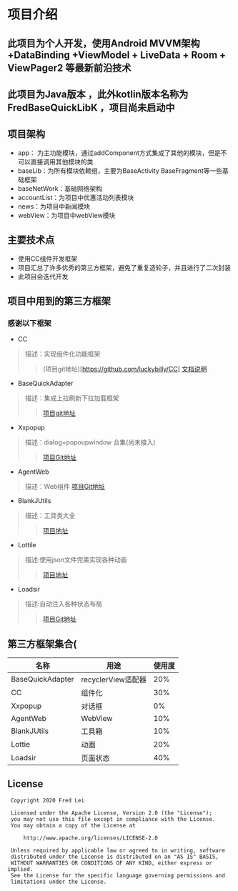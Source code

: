 # 项目介绍
## 此项目为个人开发，使用Android MVVM架构+DataBinding +ViewModel + LiveData  + Room + ViewPager2 等最新前沿技术
## 此项目为Java版本 ，此外kotlin版本名称为FredBaseQuickLibK ，项目尚未启动中
## 项目架构
* app： 为主功能模块，通过addComponent方式集成了其他的模块，但是不可以直接调用其他模块的类
* baseLib：为所有模块依赖组，主要为BaseActivity BaseFragment等一些基础框架
* baseNetWork：基础网络架构
* accountList：为项目中优惠活动列表模块
* news：为项目中新闻模块
* webView：为项目中webView模块

## 主要技术点
* 使用CC组件开发框架
* 项目汇总了许多优秀的第三方框架，避免了重复造轮子，并且进行了二次封装
* 此项目会迭代开发

## 项目中用到的第三方框架
### 感谢以下框架

* CC
>描述：实现组件化功能框架
>> (项目git地址)[https://github.com/luckybilly/CC]
>> [文档说明](https://qibilly.com/CC-website/#/q&a)

* BaseQuickAdapter
> 描述：集成上拉刷新下拉加载框架
>> [项目git地址](https://github.com/CymChad/BaseRecyclerViewAdapterHelper/blob/master/readme/0-BaseRecyclerViewAdapterHelper.md)

* Xxpopup
> 描述：dialog+popoupwindow 合集(尚未接入)
>> [项目Git地址](https://github.com/whiteboolean/XPopup)

* AgentWeb
> 描述：Web组件
> [项目Git地址](https://github.com/Justson/AgentWeb)

* BlankJUtils
> 描述：工具类大全
>> [项目地址](https://github.com/Blankj/AndroidUtilCode/blob/master/lib/utilcode/README-CN.md)

* Lottile
> 描述:使用json文件完美实现各种动画
>> [项目地址](https://github.com/KingJA/LoadSir)

* Loadsir
> 描述:自动注入各种状态布局
>> [项目Git地址](https://github.com/KingJA/LoadSir)


## 第三方框架集合(
名称 | 用途| 使用度
---|---|---|
BaseQuickAdapter|recyclerView适配器|20%|
CC|组件化|30%|
Xxpopup|对话框|0%|
AgentWeb|WebView|10%|
BlankJUtils|工具箱|10%|
Lottie|动画|20%|
Loadsir|页面状态|40%|






## License
 
     Copyright 2020 Fred Lei
 
     Licensed under the Apache License, Version 2.0 (the "License");
     you may not use this file except in compliance with the License.
     You may obtain a copy of the License at
 
         http://www.apache.org/licenses/LICENSE-2.0
 
     Unless required by applicable law or agreed to in writing, software
     distributed under the License is distributed on an "AS IS" BASIS,
     WITHOUT WARRANTIES OR CONDITIONS OF ANY KIND, either express or implied.
     See the License for the specific language governing permissions and
     limitations under the License.



